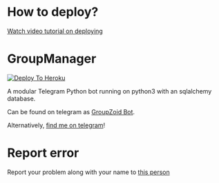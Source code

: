 # How to deploy?
[Watch video tutorial on deploying](https://youtu.be/gXXFpTAk6Vo)

# GroupManager

[![Deploy To Heroku](https://www.herokucdn.com/deploy/button.svg)](https://dashboard.heroku.com/new?template=https://github.com/Divyansh-choudhary/Groupmanager)

A modular Telegram Python bot running on python3 with an sqlalchemy database.

Can be found on telegram as [GroupZoid Bot](https://t.me/groupzoidbot).

Alternatively, [find me on telegram](https://t.me/divyansh_choudhary)!


# Report error
Report your problem along with your name to [this person](https://t.me/xditya)
